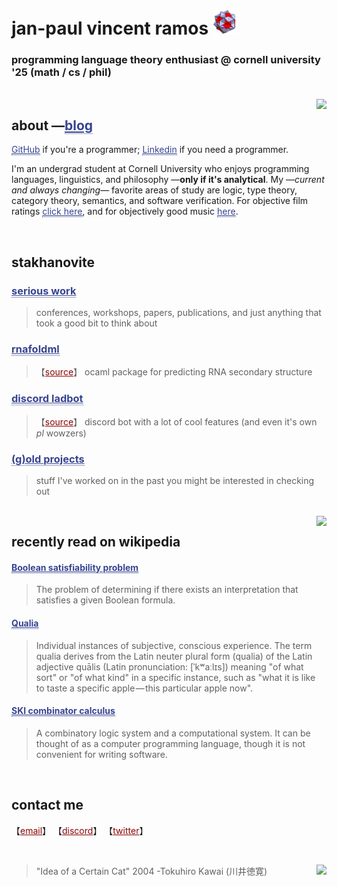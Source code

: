 # jan-paul vincent ramos ![alt text](./Data/icosi.png)
### programming language theory enthusiast @ cornell university '25 (math / cs / phil)

<br>

<img src="https://camo.githubusercontent.com/21a3ce80715bfadfef2b1576379cb6163a41ac0dd720cb6ae497f149f77aa3fd/68747470733a2f2f73706f746966792d6769746875622d70726f66696c652e76657263656c2e6170702f6170692f766965773f7569643d6e3837396f357a6b796b687764366967326e676a6b7a35757826636f7665725f696d6167653d74727565267468656d653d6e6f7661746f72656d" align="right">

## about —<a href="https://blog.jpramos.me" style="color: #364491; border-bottom:1px dotted">blog</a>
<a href="https://github.com/jpVinnie" style="color: #364491; border-bottom:1px dotted">GitHub</a> if you're a programmer; <a href="https://www.linkedin.com/in/jpv-ramos/" style="color: #364491; border-bottom:1px dotted">Linkedin</a> if you need a programmer.

I'm an undergrad student at Cornell University who enjoys programming languages, linguistics, and philosophy —**only if it's analytical**. My —*current and always changing*— favorite areas of study are logic, type theory, category theory, semantics, and software verification. For objective film ratings <a href="https://letterboxd.com/Vinnely/" style="color: #364491; border-bottom:1px dotted">click here</a>, and for objectively good music <a href="https://bandcamp.com/jpvinnely" style="color: #364491; border-bottom:1px dotted">here</a>.

<br>

## stakhanovite
<h3>
  <a href="https://research.jpramos.me" style="color: #364491; border-bottom:1px dotted">
    serious work
  </a>
</h3>

> conferences, workshops, papers, publications, and just anything that took a good bit to think about 

<h3>
  <a href="https://jpramos.me/RNAfoldml/" style="color: #364491; border-bottom:1px dotted">
    rnafoldml
  </a>
</h3>

> 【<a href="https://github.com/jpVinnie/RNAfoldml" style="color: #8B0000;">source</a>】 ocaml package for predicting RNA secondary structure

<h3>
  <a href="https://camto.github.io/Lad/Website/" style="color: #364491; border-bottom:1px dotted">
    discord ladbot
  </a>
</h3> 

> 【<a href="https://github.com/Camto/Lad" style="color: #8B0000;">source</a>】 discord bot with a lot of cool features (and even it's own *pl* wowzers)

<h3>
  <a href="https://github.com/jpVinnie?tab=repositories&q=&type=&language=&sort=name" style="color: #364491; border-bottom:1px dotted">
    (g)old projects
  </a>
</h3>

> stuff I've worked on in the past you might be interested in checking out

<br>

<img height=500px src="https://raw.githubusercontent.com/jpVinnie/jpvinnie.github.io/master/Data/qualia.png" align="right">

## recently read on wikipedia 

<h4>
  <a href="https://en.wikipedia.org/wiki/Boolean_satisfiability_problem" style="color: #364491; border-bottom:1px dotted">
    Boolean satisfiability problem
  </a>
</h4>

> The problem of determining if there exists an interpretation that satisfies a given Boolean formula. 

<h4>
  <a href="https://en.wikipedia.org/wiki/Qualia" style="color: #364491; border-bottom:1px dotted">
    Qualia
  </a>
</h4>

> Individual instances of subjective, conscious experience. The term qualia derives from the Latin neuter plural form (qualia) of the Latin adjective quālis (Latin pronunciation: [ˈkʷaːlɪs]) meaning "of what sort" or "of what kind" in a specific instance, such as "what it is like to taste a specific apple — this particular apple now".

<h4>
  <a href="https://en.wikipedia.org/wiki/SKI_combinator_calculus" style="color: #364491; border-bottom:1px dotted">
    SKI combinator calculus
  </a>
</h4>
  
> A combinatory logic system and a computational system. It can be thought of as a computer programming language, though it is not convenient for writing software.


<br>

## contact me
【<a href="mailto:jvr34@cornell.edu" style="color: #8B0000;">email</a>】
【<a href="https://discord.com/users/294518633541926912" style="color: #8B0000;">discord</a>】
【<a href="https://twitter.com/JanPaulV" style="color: #8B0000;">twitter</a>】

<br>

> "Idea of a Certain Cat" 2004 -Tokuhiro Kawai (川井徳寛) <img height=100px src="https://raw.githubusercontent.com/jpVinnie/jpvinnie.github.io/master/Data/Tokuhiro%20Kawai2.jpg" align="right">
